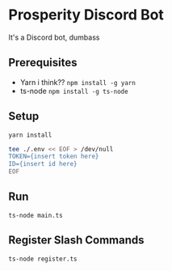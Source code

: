 # Prosperity Discord Bot

It's a Discord bot, dumbass

## Prerequisites

- Yarn i think?? `npm install -g yarn`
- ts-node `npm install -g ts-node`

## Setup

`yarn install`

```bash
tee ./.env << EOF > /dev/null
TOKEN={insert token here}
ID={insert id here}
EOF
```

## Run

`ts-node main.ts`

## Register Slash Commands

`ts-node register.ts`